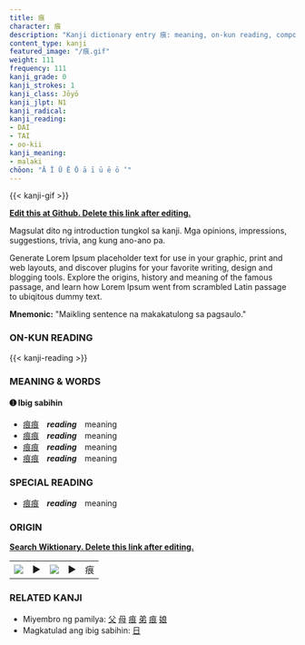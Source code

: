 ```yaml
---
title: 痕
character: 痕
description: "Kanji dictionary entry 痕: meaning, on-kun reading, compounds, origin, related kanji"
content_type: kanji
featured_image: "/痕.gif"
weight: 111
frequency: 111
kanji_grade: 0
kanji_strokes: 1
kanji_class: Jōyō
kanji_jlpt: N1
kanji_radical: 
kanji_reading: 
- DAI
- TAI
- oo-kii
kanji_meaning:
- malaki
chōon: "Ā Ī Ū Ē Ō ā ī ū ē ō ’"
---
```

[//]: # (Don't edit the line below. Kanji animated GIF code is automatically generated.)
{{< kanji-gif >}}

[//]: # (Edit below this line.)

**[Edit this at Github. Delete this link after editing.](https://github.com/tim0g/tim/tree/main/content/kanji/痕/index.md)**

Magsulat dito ng introduction tungkol sa kanji. Mga opinions, impressions, suggestions, trivia, ang kung ano-ano pa.

Generate Lorem Ipsum placeholder text for use in your graphic, print and web layouts, and discover plugins for your favorite writing, design and blogging tools. Explore the origins, history and meaning of the famous passage, and learn how Lorem Ipsum went from scrambled Latin passage to ubiqitous dummy text.
 
**Mnemonic:** "Maikling sentence na makakatulong sa pagsaulo."

### ON-KUN READING

[//]: # (Don't edit the line below. ON-KUN READING code is automatically generated.)
{{< kanji-reading >}}

### MEANING & WORDS

#### ➊ **Ibig sabihin**
  - [痕](../痕)[痕](../痕)　***reading***　meaning
  - [痕](../痕)[痕](../痕)　***reading***　meaning
  - [痕](../痕)[痕](../痕)　***reading***　meaning
  - [痕](../痕)[痕](../痕)　***reading***　meaning

### SPECIAL READING
  - [痕](../痕)[痕](../痕)　***reading***　meaning

### ORIGIN

**[Search Wiktionary. Delete this link after editing.](https://wiktionary.org/wiki/痕)**
<table class="kanji-table"><tr><td>
<img src="60px-痕-bronze.svg.png">
</td><td>▶</td><td>
<img src="60px-痕-oracle.svg.png">
</td><td>▶</td>
<td class="kanji-origin">痕</td>
</tr></table>

### RELATED KANJI
- Miyembro ng pamilya: [父](../父) [母](../母) [痕](../痕) [弟](../弟) [痕](../痕) [娘](../娘)
- Magkatulad ang ibig sabihin: [日](../日)
